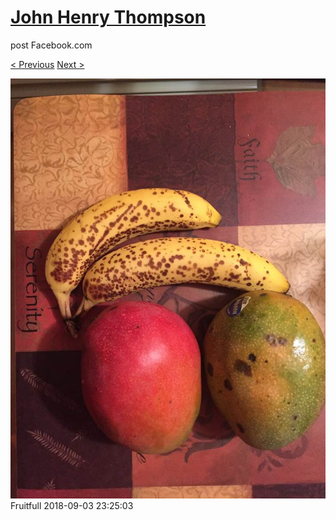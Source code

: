 # [John Henry Thompson](../README.md)
post Facebook.com

[< Previous](2018-09-04-2.md) [Next >](2018-08-31-1.md)

[![](../media/2018-09-03/Timeline-Photos-Fruitfull.jpg)](../README.md)
Fruitfull
2018-09-03 23:25:03